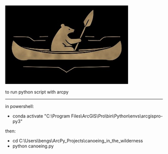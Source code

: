 ![Bear paddling a canoe](./images/ff.jpg)


to run python script with arcpy

---

in powershell:
- conda activate "C:\Program Files\ArcGIS\Pro\bin\Python\envs\arcgispro-py3"

then:
- cd C:\Users\bengs\ArcPy_Projects\canoeing_in_the_wilderness
- python canoeing.py

